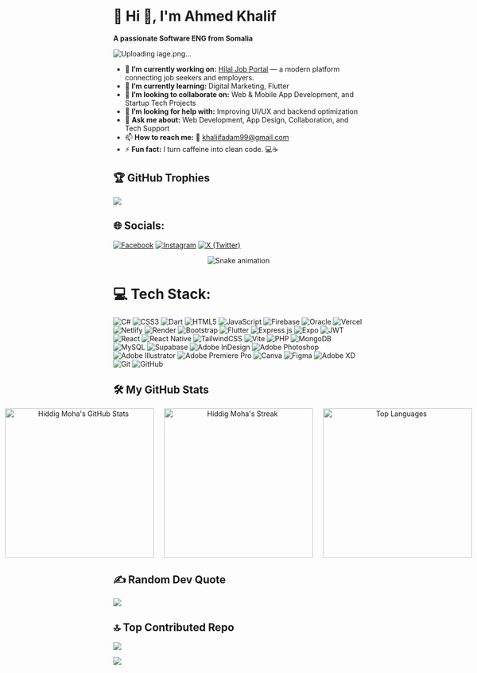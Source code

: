 # 💫 Hi 👋, I'm Ahmed Khalif  
**A passionate Software ENG from Somalia**  


![Uploading iage.png…](https://media.giphy.com/media/v1.Y2lkPWVjZjA1ZTQ3NHA4ZXRsd2k5N2RpZmgzbnN6dmR6OXpraXpjanBkZWd4OXdyazd4NiZlcD12MV9naWZzX3NlYXJjaCZjdD1n/bJ4TVNYNUympPgcpem/giphy.gif)


- 🔭 **I’m currently working on:** [Hilal Job Portal](#) — a modern platform connecting job seekers and employers.  
- 🌱 **I’m currently learning:** Digital Marketing, Flutter  
- 👯 **I’m looking to collaborate on:** Web & Mobile App Development, and Startup Tech Projects  
- 🤔 **I’m looking for help with:** Improving UI/UX and backend optimization  
- 💬 **Ask me about:** Web Development, App Design, Collaboration, and Tech Support  
- 📫 **How to reach me:** 📧 [khaliifadam99@gmail.com](mailto:khaliifadam99@gmail.com)  
- ⚡ **Fun fact:** I turn caffeine into clean code. 💻☕ 





## 🏆 GitHub Trophies
![](https://github-profile-trophy.vercel.app/?username=hiddig-moha&theme=tokyonight&no-frame=true&no-bg=false&margin-w=4)

## 🌐 Socials:
[![Facebook](https://img.shields.io/badge/Facebook-%231877F2.svg?logo=Facebook&logoColor=white)](https://www.facebook.com/share/17S66uAHzm/?mibextid=wwXIfr)
[![Instagram](https://img.shields.io/badge/Instagram-%23E4405F.svg?logo=Instagram&logoColor=white)](https://www.instagram.com/eng_khaliff?igsh=NmV1NnlnOGxpMWhm&utm_source=ig_contact_invite)
[![X (Twitter)](https://img.shields.io/badge/X%20(Twitter)-000000?logo=X&logoColor=white)](https://x.com/eng_khalif99?s=21)

<!-- Snake Game Repo View -->
<div align="center">
  <img src="https://profile-readme-generator.com/assets/snake.svg" alt="Snake animation" />
</div>


# 💻 Tech Stack:
![C#](https://img.shields.io/badge/c%23-%23239120.svg?style=for-the-badge&logo=csharp&logoColor=white) ![CSS3](https://img.shields.io/badge/css3-%231572B6.svg?style=for-the-badge&logo=css3&logoColor=white) ![Dart](https://img.shields.io/badge/dart-%230175C2.svg?style=for-the-badge&logo=dart&logoColor=white) ![HTML5](https://img.shields.io/badge/html5-%23E34F26.svg?style=for-the-badge&logo=html5&logoColor=white) ![JavaScript](https://img.shields.io/badge/javascript-%23323330.svg?style=for-the-badge&logo=javascript&logoColor=%23F7DF1E) ![Firebase](https://img.shields.io/badge/firebase-%23039BE5.svg?style=for-the-badge&logo=firebase) ![Oracle](https://img.shields.io/badge/Oracle-F80000?style=for-the-badge&logo=oracle&logoColor=white) ![Vercel](https://img.shields.io/badge/vercel-%23000000.svg?style=for-the-badge&logo=vercel&logoColor=white) ![Netlify](https://img.shields.io/badge/netlify-%23000000.svg?style=for-the-badge&logo=netlify&logoColor=#00C7B7) ![Render](https://img.shields.io/badge/Render-%46E3B7.svg?style=for-the-badge&logo=render&logoColor=white) ![Bootstrap](https://img.shields.io/badge/bootstrap-%238511FA.svg?style=for-the-badge&logo=bootstrap&logoColor=white) ![Flutter](https://img.shields.io/badge/Flutter-%2302569B.svg?style=for-the-badge&logo=Flutter&logoColor=white) ![Express.js](https://img.shields.io/badge/express.js-%23404d59.svg?style=for-the-badge&logo=express&logoColor=%2361DAFB) ![Expo](https://img.shields.io/badge/expo-1C1E24?style=for-the-badge&logo=expo&logoColor=#D04A37) ![JWT](https://img.shields.io/badge/JWT-black?style=for-the-badge&logo=JSON%20web%20tokens) ![React](https://img.shields.io/badge/react-%2320232a.svg?style=for-the-badge&logo=react&logoColor=%2361DAFB) ![React Native](https://img.shields.io/badge/react_native-%2320232a.svg?style=for-the-badge&logo=react&logoColor=%2361DAFB) ![TailwindCSS](https://img.shields.io/badge/tailwindcss-%2338B2AC.svg?style=for-the-badge&logo=tailwind-css&logoColor=white) ![Vite](https://img.shields.io/badge/vite-%23646CFF.svg?style=for-the-badge&logo=vite&logoColor=white) ![PHP](https://img.shields.io/badge/php-%23777BB4.svg?style=for-the-badge&logo=php&logoColor=white) ![MongoDB](https://img.shields.io/badge/MongoDB-%234ea94b.svg?style=for-the-badge&logo=mongodb&logoColor=white) ![MySQL](https://img.shields.io/badge/mysql-4479A1.svg?style=for-the-badge&logo=mysql&logoColor=white) ![Supabase](https://img.shields.io/badge/Supabase-3ECF8E?style=for-the-badge&logo=supabase&logoColor=white) ![Adobe InDesign](https://img.shields.io/badge/Adobe%20InDesign-49021F?style=for-the-badge&logo=adobeindesign&logoColor=FF3366) ![Adobe Photoshop](https://img.shields.io/badge/adobe%20photoshop-%2331A8FF.svg?style=for-the-badge&logo=adobe%20photoshop&logoColor=white) ![Adobe Illustrator](https://img.shields.io/badge/adobe%20illustrator-%23FF9A00.svg?style=for-the-badge&logo=adobe%20illustrator&logoColor=white) ![Adobe Premiere Pro](https://img.shields.io/badge/Adobe%20Premiere%20Pro-9999FF.svg?style=for-the-badge&logo=Adobe%20Premiere%20Pro&logoColor=white) ![Canva](https://img.shields.io/badge/Canva-%2300C4CC.svg?style=for-the-badge&logo=Canva&logoColor=white) ![Figma](https://img.shields.io/badge/figma-%23F24E1E.svg?style=for-the-badge&logo=figma&logoColor=white) ![Adobe XD](https://img.shields.io/badge/Adobe%20XD-470137?style=for-the-badge&logo=Adobe%20XD&logoColor=#FF61F6) ![Git](https://img.shields.io/badge/git-%23F05033.svg?style=for-the-badge&logo=git&logoColor=white) ![GitHub](https://img.shields.io/badge/github-%23121011.svg?style=for-the-badge&logo=github&logoColor=white)


## 🛠️ My GitHub Stats

<div align="center" style="display: flex; justify-content: center; gap: 20px; flex-wrap: nowrap;">
  <img src="https://github-readme-stats.vercel.app/api?username=hiddig-moha&show_icons=true&theme=radical&hide_border=true" alt="Hiddig Moha's GitHub Stats" width="300" />
  <img src="https://github-readme-streak-stats.herokuapp.com/?user=hiddig-moha&theme=radical&hide_border=true" alt="Hiddig Moha's Streak" width="300" />
  <img src="https://github-readme-stats.vercel.app/api/top-langs/?username=hiddig-moha&layout=compact&theme=radical&hide_border=true" alt="Top Languages" width="300" />
</div>


## ✍️ Random Dev Quote
![](https://quotes-github-readme.vercel.app/api?type=horizontal&theme=radical)

## 🔝 Top Contributed Repo
![](https://github-contributor-stats.vercel.app/api?username=hiddig-moha&limit=5&theme=dark&combine_all_yearly_contributions=true)


[![](https://visitcount.itsvg.in/api?id=hiddig-moha&icon=0&color=0)](https://visitcount.itsvg.in)

<!-- Proudly created with GPRM ( https://gprm.itsvg.in ) -->
